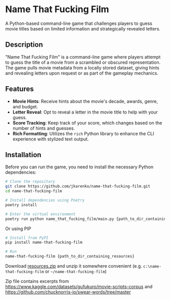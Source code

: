 # Name That Fucking Film

A Python-based command-line game that challenges players to guess movie titles based on limited information and strategically revealed letters.

## Description

"Name That Fucking Film" is a command-line game where players attempt to guess the title of a movie from a scrambled or obscured representation. The game pulls movie metadata from a locally stored dataset, giving hints and revealing letters upon request or as part of the gameplay mechanics.

## Features

- **Movie Hints**: Receive hints about the movie's decade, awards, genre, and budget.
- **Letter Reveal**: Opt to reveal a letter in the movie title to help with your guess.
- **Score Tracking**: Keep track of your score, which changes based on the number of hints and guesses.
- **Rich Formatting**: Utilizes the `rich` Python library to enhance the CLI experience with stylized text output.

## Installation

Before you can run the game, you need to install the necessary Python dependencies:

```bash
# Clone the repository
git clone https://github.com/jkarenko/name-that-fucking-film.git
cd name-that-fucking-film

# Install dependencies using Poetry
poetry install

# Enter the virtual environment
poetry run python name_that_fucking_film/main.py {path_to_dir_containing_resources}
```

Or using PIP
```bash
# Install from PyPI
pip install name-that-fucking-film

# Run
name-that-fucking-film {path_to_dir_containing_resources}
```

Download [resources.zip](https://www.dropbox.com/scl/fi/3p4r5drnp8s79lz7fmt8k/resources.zip?rlkey=hnubde0f9jadzthscimz2nx5b&st=54mjk0kb&dl=0) and unzip it somewhere convenient (e.g. `c:\name-that-fucking-film` or `~/name-that-fucking-film`)

Zip file contains excerpts from https://www.kaggle.com/datasets/gufukuro/movie-scripts-corpus
and https://github.com/chucknorris-io/swear-words/tree/master

